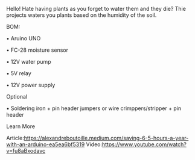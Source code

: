 Hello! Hate having plants as you forget to water them and they die? Thie projects waters you plants based on the humidity of the soil.


BOM:

 • Aruino UNO
 
 • FC-28 moisture sensor
 
 • 12V water pump
 
 • 5V relay
 
 • 12V power supply
 
 Optional
 
  • Soldering iron + pin header jumpers or wire crimppers/stripper + pin header

Learn More

Article:https://alexandreboutoille.medium.com/saving-6-5-hours-a-year-with-an-arduino-ea5ea6bf5319
Video:https://www.youtube.com/watch?v=fu8aBxodavc
